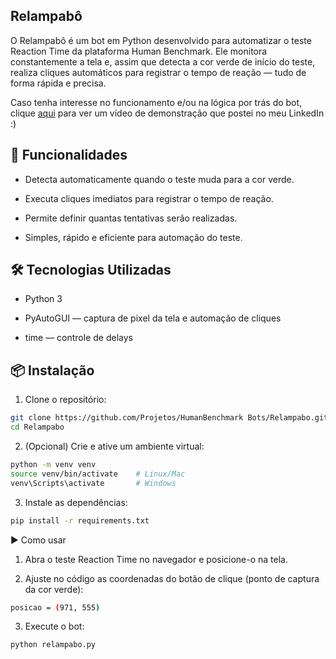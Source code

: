 ## Relampabô

O Relampabô é um bot em Python desenvolvido para automatizar o teste Reaction Time da plataforma Human Benchmark. Ele monitora constantemente a tela e, assim que detecta a cor verde de início do teste, realiza cliques automáticos para registrar o tempo de reação — tudo de forma rápida e precisa.

Caso tenha interesse no funcionamento e/ou na lógica por trás do bot, clique [aqui]() para ver um vídeo de demonstração que postei no meu LinkedIn :)

## 🚀 Funcionalidades

* Detecta automaticamente quando o teste muda para a cor verde.

* Executa cliques imediatos para registrar o tempo de reação.

* Permite definir quantas tentativas serão realizadas.

* Simples, rápido e eficiente para automação do teste.

## 🛠️ Tecnologias Utilizadas

- Python 3

- PyAutoGUI — captura de pixel da tela e automação de cliques

- time — controle de delays

## 📦 Instalação

1. Clone o repositório:
```bash
git clone https://github.com/Projetos/HumanBenchmark Bots/Relampabo.git
cd Relampabo
```

2. (Opcional) Crie e ative um ambiente virtual:
```bash
python -m venv venv
source venv/bin/activate    # Linux/Mac
venv\Scripts\activate       # Windows
```

3. Instale as dependências:
```bash
pip install -r requirements.txt
```

▶️ Como usar

1. Abra o teste Reaction Time no navegador e posicione-o na tela.

2. Ajuste no código as coordenadas do botão de clique (ponto de captura da cor verde):
```bash
posicao = (971, 555)
```

3. Execute o bot:
```bash
python relampabo.py
```